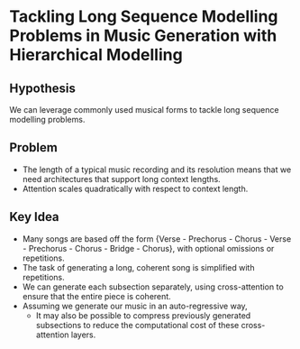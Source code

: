 # Tackling Long Sequence Modelling Problems in Music Generation with Hierarchical Modelling

## Hypothesis

We can leverage commonly used musical forms to tackle long sequence modelling problems. 

## Problem

- The length of a typical music recording and its resolution means that we need architectures that support long context lengths. 
- Attention scales quadratically with respect to context length. 

## Key Idea

- Many songs are based off the form {Verse - Prechorus - Chorus - Verse - Prechorus - Chorus - Bridge - Chorus}, with optional omissions or repetitions. 
- The task of generating a long, coherent song is simplified with repetitions.
- We can generate each subsection separately, using cross-attention to ensure that the entire piece is coherent. 
- Assuming we generate our music in an auto-regressive way, 
  - It may also be possible to compress previously generated subsections to reduce the computational cost of these cross-attention layers.
